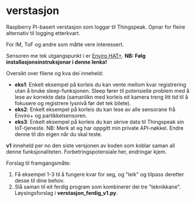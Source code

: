 # verstasjon
Raspberry PI-basert verstasjon som loggar til Thingspeak. Opnar for fleire alternativ til logging etterkvart.

For IM, ToF og andre som måtte vere interessert.

Sensoren me tek utgangspunkt i er [Enviro HAT+](https://github.com/pimoroni/enviroplus-python). **NB: Følg installasjonsinstruksjonar i denne lenka!**

Oversikt over filene og kva dei inneheld:
- **eks1**: Enkelt eksempel på korleis du kan vente mellom kvar registrering utan å bruke sleep-funksjonen. Sleep fører til potensielle problem med å lese av korrekte data (samanlikn med korleis eit kamera treng litt tid til å fokusere og registrere lysnivå før det tek bilete).
- **eks2**: Enkelt eksempel på korleis du kan lese av alle sensorane frå Enviro+ og partikkelsensoren.
- **eks3**: Enkelt eksempel på korleis du kan skrive data til Thingspeak sin IoT-tjeneste. NB: Merk at eg har oppgitt min private API-nøkkel. Endre denne til din eigen når du skal teste.

**v1** inneheld per no den siste versjonen av koden som koblar saman all denne funksjonaliteten. Forbetringspotensiale her, endringar kjem.

Forslag til framgangsmåte:
1. Få eksempel 1-3 til å fungere kvar for seg, og "leik" og tilpass deretter desse til dine behov.
2. Slå saman til eit ferdig program som kombinerer dei tre "teknikkane". Løysingsforslag i **verstasjon_ferdig_v1.py**.
